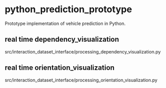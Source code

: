 # python_prediction_prototype

Prototype implementation of vehicle prediction in Python.

## real time dependency_visualization
 src/interaction_dataset_interface/processing_dependency_visualization.py 


## real time orientation_visualization
 src/interaction_dataset_interface/processing_orientation_visualization.py
